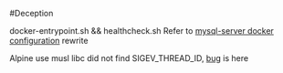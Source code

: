 #Deception

docker-entrypoint.sh && healthcheck.sh Refer to [mysql-server docker configuration](https://github.com/mysql/mysql-docker) rewrite

Alpine use musl libc  did not find SIGEV_THREAD_ID, [bug](https://bugs.mysql.com/bug.php?id=80322) is  here

